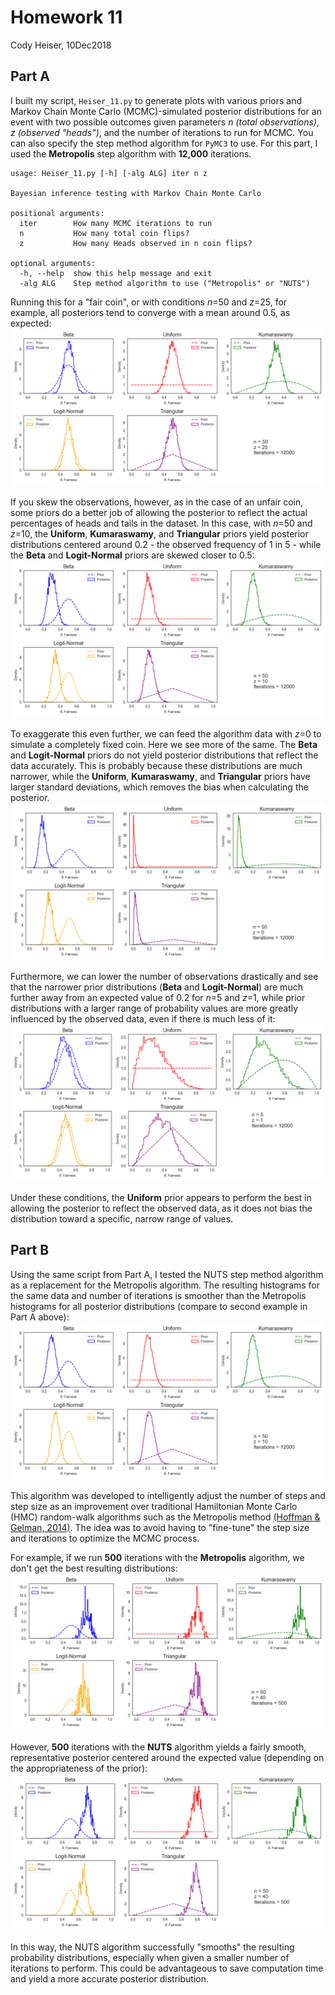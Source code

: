 # __Homework 11__
Cody Heiser, 10Dec2018  

## __Part A__
I built my script, `Heiser_11.py` to generate plots with various priors and Markov Chain Monte Carlo (MCMC)-simulated posterior distributions for an event with two possible outcomes given parameters _n (total observations)_, _z (observed "heads")_, and the number of iterations to run for MCMC.  You can also specify the step method algorithm for `PyMC3` to use.  For this part, I used the **Metropolis** step algorithm with __12,000__ iterations.
```
usage: Heiser_11.py [-h] [-alg ALG] iter n z

Bayesian inference testing with Markov Chain Monte Carlo

positional arguments:
  iter        How many MCMC iterations to run
  n           How many total coin flips?
  z           How many Heads observed in n coin flips?

optional arguments:
  -h, --help  show this help message and exit
  -alg ALG    Step method algorithm to use ("Metropolis" or "NUTS")
```
Running this for a "fair coin", or with conditions _n_=50 and _z_=25, for example, all posteriors tend to converge with a mean around 0.5, as expected:  
![Alt text](Part_A_fair.png)  

If you skew the observations, however, as in the case of an unfair coin, some priors do a better job of allowing the posterior to reflect the actual percentages of heads and tails in the dataset.  In this case, with _n_=50 and _z_=10, the __Uniform__, __Kumaraswamy__, and __Triangular__ priors yield posterior distributions centered around 0.2 - the observed frequency of 1 in 5 -  while the __Beta__ and __Logit-Normal__ priors are skewed closer to 0.5:  
![Alt text](Part_A_skewed.png)  

To exaggerate this even further, we can feed the algorithm data with _z_=0 to simulate a completely fixed coin.  Here we see more of the same. The __Beta__ and __Logit-Normal__ priors do not yield posterior distributions that reflect the data accurately.  This is probably because these distributions are much narrower, while the __Uniform__, __Kumaraswamy__, and __Triangular__ priors have larger standard deviations, which removes the bias when calculating the posterior.  
![Alt text](Part_A_fixed.png)  

Furthermore, we can lower the number of observations drastically and see that the narrower prior distributions (__Beta__ and __Logit-Normal__) are much further away from an expected value of 0.2 for _n_=5 and _z_=1, while prior distributions with a larger range of probability values are more greatly influenced by the observed data, even if there is much less of it:  
![Alt text](Part_A_smalln.png)  

Under these conditions, the __Uniform__ prior appears to perform the best in allowing the posterior to reflect the observed data, as it does not bias the distribution toward a specific, narrow range of values.  

## __Part B__
Using the same script from Part A, I tested the NUTS step method algorithm as a replacement for the Metropolis algorithm. The resulting histograms for the same data and number of iterations is smoother than the Metropolis histograms for all posterior distributions (compare to second example in Part A above):  
![Alt text](Part_B_NUTS.png)  

This algorithm was developed to intelligently adjust the number of steps and step size as an improvement over traditional Hamiltonian Monte Carlo (HMC) random-walk algorithms such as the Metropolis method [(Hoffman & Gelman, 2014)](http://www.jmlr.org/papers/volume15/hoffman14a/hoffman14a.pdf).  The idea was to avoid having to "fine-tune" the step size and iterations to optimize the MCMC process.

For example, if we run __500__ iterations with the __Metropolis__ algorithm, we don't get the best resulting distributions:  
![Alt text](Part_B_Met_500.png)  

However, __500__ iterations with the __NUTS__ algorithm yields a fairly smooth, representative posterior centered around the expected value (depending on the appropriateness of the prior):
![Alt text](Part_B_NUTS_500.png)  

In this way, the NUTS algorithm successfully "smooths" the resulting probability distributions, especially when given a smaller number of iterations to perform.  This could be advantageous to save computation time and yield a more accurate posterior distribution.
